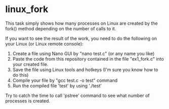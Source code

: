 # linux_fork
This task simply shows how many processes on Linux are created by the fork() method depending on the number of calls to it.

If you want to see the result of the work, you need to do the following on your Linux (or Linux remote console):
 1) Create a file using Nano GUI by "nano test.c" (or any name you like)
 2) Paste the code from this repository contained in the file "ex1_fork.c" into your created file.
 3) Save the file using Linux tools and hotkeys (I'm sure you know how to do this)
 4) Compile your file by "gcc test.c -o test" command
 5) Run the compiled file 'test' by using './test'

Try to catch the time to call 'pstree' command to see what number of processes is created. 

